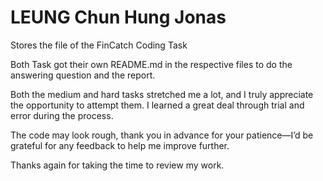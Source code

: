 # LEUNG Chun Hung Jonas
Stores the file of the FinCatch Coding Task

Both Task got their own README.md in the respective files to do the answering question and the report.

Both the medium and hard tasks stretched me a lot, and I truly appreciate the opportunity to attempt them.
I learned a great deal through trial and error during the process.

The code may look rough, thank you in advance for your patience—I’d be grateful for any feedback to help me improve further.

Thanks again for taking the time to review my work.